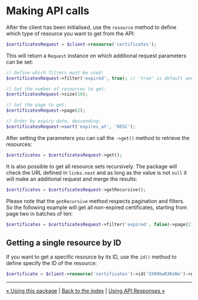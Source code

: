 # Making API calls
After the client has been initialised, use the `resource` method to define which type of resource you want to get from
the API:

```php
$certificatesRequest = $client->resource('certificates');
```

This will return a `Request` instance on which additional request parameters can be set:

```php
// Define which filters must be used:
$certificatesRequest->filter('expired', true); // 'true' is default and can be omitted.

// Set the number of resources to get:
$certificatesRequest->size(10);

// Set the page to get:
$certificatesRequest->page(2);

// Order by expiry date, descending:
$certificatesRequest->sort('expires_at', 'DESC');
```

After setting the parameters you can call the `->get()` method to retrieve the resources:
```php
$certificates = $certificatesRequest->get();
```

It is also possible to get all resource sets recursively. The package will check the URL defined in `links.next` and as
long as the value is not `null` it will make an additional request and merge the results:

```php
$certificates = $certificatesRequest->getRecursive();
```

Please note that the `getRecursive` method respects pagination and filters. So the following example will get all
non-expired certificates, starting from page two in batches of ten:
```php
$certificates = $certificatesRequest->filter('expired', false)->page(2)->size(10)->getRecursive();
```

## Getting a single resource by ID
If you want to get a specific resource by its ID, use the `id()` method to define specify the ID of the resource:
```php
$certificate = $client->resource('certificates')->id('VX09kwR3KxNo')->get();
```

---

[&laquo; Using this package](using.md) | [Back to the index](index.md) | [Using API Responses &raquo;](api_responses.md)
